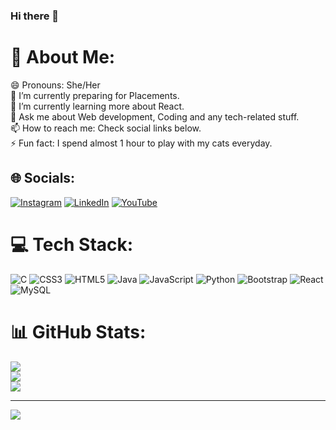 ### Hi there 👋

<!--
**priyadharshini200210/priyadharshini200210** is a ✨ _special_ ✨ repository because its `README.md` (this file) appears on your GitHub profile.

Here are some ideas to get you started:

- 🔭 I’m currently working on ...
- 🌱 I’m currently learning ...
- 👯 I’m looking to collaborate on ...
- 🤔 I’m looking for help with ...
- 💬 Ask me about ...
- 📫 How to reach me: ...
- 😄 Pronouns: ...
- ⚡ Fun fact: ...
-->
# 💫 About Me:
😄 Pronouns: She/Her<br>🔭 I’m currently preparing for Placements.<br>🌱 I’m currently learning more about React.<br>💬 Ask me about Web development, Coding and any tech-related stuff.<br>📫 How to reach me: Check social links below.<br>⚡ Fun fact: I spend almost 1 hour to play with my cats everyday.


## 🌐 Socials:
[![Instagram](https://img.shields.io/badge/Instagram-%23E4405F.svg?logo=Instagram&logoColor=white)](https://instagram.com/priyadharshini_k_) [![LinkedIn](https://img.shields.io/badge/LinkedIn-%230077B5.svg?logo=linkedin&logoColor=white)](https://linkedin.com/in/https://www.linkedin.com/in/priyadharshini-k-70625420b/) [![YouTube](https://img.shields.io/badge/YouTube-%23FF0000.svg?logo=YouTube&logoColor=white)](https://youtube.com/c/UCsRlVLwcXMOZCiVkczi-p6A) 

# 💻 Tech Stack:
![C](https://img.shields.io/badge/c-%2300599C.svg?style=for-the-badge&logo=c&logoColor=white) ![CSS3](https://img.shields.io/badge/css3-%231572B6.svg?style=for-the-badge&logo=css3&logoColor=white) ![HTML5](https://img.shields.io/badge/html5-%23E34F26.svg?style=for-the-badge&logo=html5&logoColor=white) ![Java](https://img.shields.io/badge/java-%23ED8B00.svg?style=for-the-badge&logo=java&logoColor=white) ![JavaScript](https://img.shields.io/badge/javascript-%23323330.svg?style=for-the-badge&logo=javascript&logoColor=%23F7DF1E) ![Python](https://img.shields.io/badge/python-3670A0?style=for-the-badge&logo=python&logoColor=ffdd54) ![Bootstrap](https://img.shields.io/badge/bootstrap-%23563D7C.svg?style=for-the-badge&logo=bootstrap&logoColor=white) ![React](https://img.shields.io/badge/react-%2320232a.svg?style=for-the-badge&logo=react&logoColor=%2361DAFB) ![MySQL](https://img.shields.io/badge/mysql-%2300f.svg?style=for-the-badge&logo=mysql&logoColor=white)
# 📊 GitHub Stats:
![](https://github-readme-stats.vercel.app/api?username=priyadharshini200210&theme=dark&hide_border=false&include_all_commits=false&count_private=false)<br/>
![](https://github-readme-streak-stats.herokuapp.com/?user=priyadharshini200210&theme=dark&hide_border=false)<br/>
![](https://github-readme-stats.vercel.app/api/top-langs/?username=priyadharshini200210&theme=dark&hide_border=false&include_all_commits=false&count_private=false&layout=compact)

---
[![](https://visitcount.itsvg.in/api?id=priyadharshini200210&icon=0&color=0)](https://visitcount.itsvg.in)

